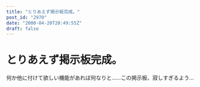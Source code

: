 ```yaml
---
title: "とりあえず掲示板完成。"
post_id: "2970"
date: "2000-04-20T20:49:55Z"
draft: false
---
```


# とりあえず掲示板完成。

何か他に付けて欲しい機能があれば何なりと……この掲示板、寂しすぎるよう…
